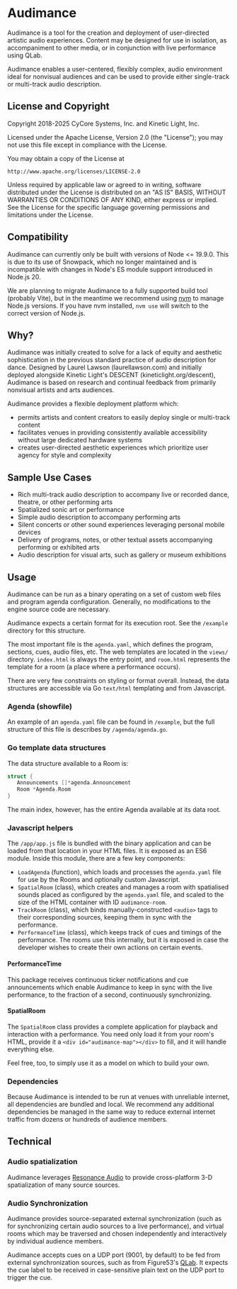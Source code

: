 # Audimance

Audimance is a tool for the creation and deployment of user-directed artistic audio experiences.
Content may be designed for use in isolation, as accompaniment to other media, or in conjunction
with live performance using QLab.

Audimance enables a user-centered, flexibly complex, audio environment ideal for nonvisual audiences
and can be used to provide either single-track or multi-track audio description.

## License and Copyright
Copyright 2018-2025 CyCore Systems, Inc. and Kinetic Light, Inc.

Licensed under the Apache License, Version 2.0 (the "License");
you may not use this file except in compliance with the License.

You may obtain a copy of the License at

    http://www.apache.org/licenses/LICENSE-2.0

Unless required by applicable law or agreed to in writing,
software distributed under the License is distributed on
an "AS IS" BASIS, WITHOUT WARRANTIES OR CONDITIONS OF ANY
KIND, either express or implied. See the License for the specific
language governing permissions and limitations under the License.

## Compatibility

Audimance can currently only be built with versions of Node <= 19.9.0. This is due to its use of
Snowpack, which no longer maintained and is incompatible with changes in Node's ES module support
introduced in Node.js 20.

We are planning to migrate Audimance to a fully supported build tool (probably Vite), but in the
meantime we recommend using [nvm](https://github.com/nvm-sh/nvm) to manage Node.js versions.
If you have nvm installed, ```nvm use``` will switch to the correct version of Node.js.

## Why?

Audimance was initially created to solve for a lack of equity and aesthetic sophistication
in the previous standard practice of audio description for dance.  Designed by Laurel Lawson
(laurellawson.com) and initially deployed alongside Kinetic Light's DESCENT (kineticlight.org/descent),
Audimance is based on research and continual feedback from primarily nonvisual artists and arts audiences.

Audimance provides a flexible deployment platform which:
- permits artists and content creators to easily deploy single or multi-track content
- facilitates venues in providing consistently available accessibility without large dedicated hardware systems
- creates user-directed aesthetic experiences which prioritize user agency for style and complexity

## Sample Use Cases

* Rich multi-track audio description to accompany live or recorded dance, theatre, or other performing arts
* Spatialized sonic art or performance
* Simple audio description to accompany performing arts
* Silent concerts or other sound experiences leveraging personal mobile devices
* Delivery of programs, notes, or other textual assets accompanying performing or exhibited arts
* Audio description for visual arts, such as gallery or museum exhibitions

## Usage

Audimance can be run as a binary operating on a set of custom web files and
program agenda configuration.  Generally, no modifications to the engine source
code are necessary.

Audimance expects a certain format for its execution root.  See the `/example`
directory for this structure.

The most important file is the `agenda.yaml`, which defines the program,
sections, cues, audio files, etc.  The web templates are located in the `views/`
directory.  `index.html` is always the entry point, and `room.html` represents
the template for a room (a place where a performance occurs).

There are very few constraints on styling or format overall.  Instead, the data
structures are accessible via Go `text/html` templating and from Javascript.

### Agenda (showfile)

An example of an `agenda.yaml` file can be found in `/example`, but the full structure of this file is describes by `/agenda/agenda.go`.

### Go template data structures

The data structure available to a Room is:

```go
struct {
   Announcements []*agenda.Announcement
   Room *Agenda.Room
}
```

The main index, however, has the entire Agenda available at its data root.

### Javascript helpers

The `/app/app.js` file is bundled with the binary application and can be loaded
from that location in your HTML files.  It is exposed as an ES6 module.
Inside this module, there are a few key components:

 - `LoadAgenda` (function), which loads and processes the `agenda.yaml` file for
   use by the Rooms and optionally custom Javascript.
 - `SpatialRoom` (class), which creates and manages a room with spatialised
   sounds placed as configured by the `agenda.yaml` file, and scaled to the
   size of the HTML container with ID `audimance-room`.
 - `TrackRoom` (class), which binds manually-constructed `<audio>` tags to their
   corresponding sources, keeping them in sync with the performance.
 - `PerformanceTime` (class), which keeps track of cues and timings of the
   performance.  The rooms use this internally, but it is exposed in case the
   developer wishes to create their own actions on certain events.

#### PerformanceTime

This package receives continuous ticker notifications and cue announcements
which enable Audimance to keep in sync with the live performance, to the
fraction of a second, continuously synchronizing.

#### SpatialRoom

The `SpatialRoom` class provides a complete application for playback and
interaction with a performance.  You need only load it from your room's HTML, provide
it a `<div id="audimance-map"></div>` to fill, and it will handle everything
else.

Feel free, too, to simply use it as a model on which to build your own.

### Dependencies

Because Audimance is intended to be run at venues with unreliable internet, all
dependencies are bundled and local.  We recommend any additional dependencies be
managed in the same way to reduce external internet traffic from dozens or
hundreds of audience members.

## Technical

### Audio spatialization

Audimance leverages [Resonance Audio](https://resonance-audio.github.io/resonance-audio/) to provide
cross-platform 3-D spatialization of many source sources.

### Audio Synchronization

Audimance provides source-separated external synchronization (such as for
synchronizing certain audio sources to a live performance), and virtual rooms
which may be traversed and chosen independently and interactively by individual
audience members.

Audimance accepts cues on a UDP port (9001, by default) to be fed from external
synchronization sources, such as from Figure53's
[QLab](https://figure53.com/qlab/).  It expects the cue label to be received in
case-sensitive plain text on the UDP port to trigger the cue.

